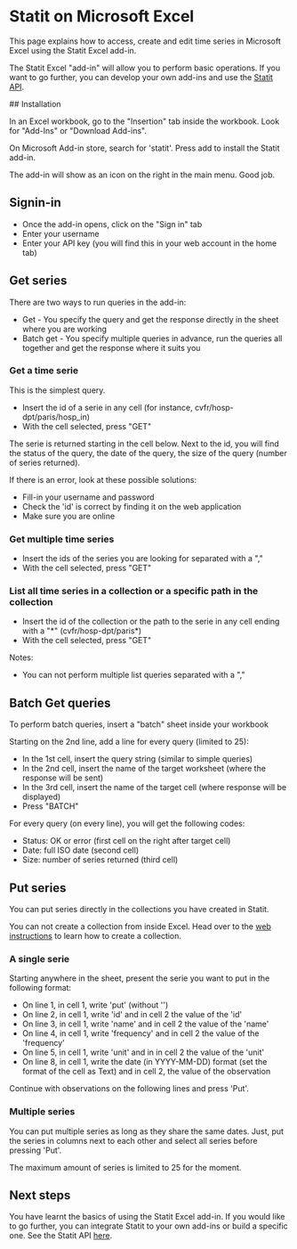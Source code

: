 # Statit on Microsoft Excel

This page explains how to access, create and edit time series in Microsoft Excel using the Statit Excel add-in.

The Statit Excel "add-in" will allow you to perform basic operations. If you want to go further, you can develop your own add-ins and use the [Statit API](api.md).


## Installation

In an Excel workbook, go to the "Insertion" tab inside the workbook. Look for "Add-Ins" or "Download Add-ins".

On Microsoft Add-in store, search for 'statit'. Press add to install the Statit add-in.

The add-in will show as an icon on the right in the main menu. Good job.


## Signin-in

- Once the add-in opens, click on the "Sign in" tab
- Enter your username
- Enter your API key (you will find this in your web account in the home tab)


## Get series

There are two ways to run queries in the add-in:
- Get - You specify the query and get the response directly in the sheet where you are working
- Batch get - You specify multiple queries in advance, run the queries all together and get the response where it suits you

### Get a time serie

This is the simplest query.

- Insert the id of a serie in any cell (for instance, cvfr/hosp-dpt/paris/hosp_in)
- With the cell selected, press "GET"

The serie is returned starting in the cell below. Next to the id, you will find the status of the query, the date of the query, the size of the query (number of series returned).

If there is an error, look at these possible solutions:

- Fill-in your username and password
- Check the 'id' is correct by finding it on the web application
- Make sure you are online


### Get multiple time series

- Insert the ids of the series you are looking for separated with a ","
- With the cell selected, press "GET"


### List all time series in a collection or a specific path in the collection

- Insert the id of the collection or the path to the serie in any cell ending with a "\*" (cvfr/hosp-dpt/paris\*)
- With the cell selected, press "GET"

Notes:

- You can not perform multiple list queries separated with a ","


## Batch Get queries

To perform batch queries, insert a "batch" sheet inside your workbook

Starting on the 2nd line, add a line for every query (limited to 25):

- In the 1st cell, insert the query string (similar to simple queries)
- In the 2nd cell, insert the name of the target worksheet (where the response will be sent)
- In the 3rd cell, insert the name of the target cell (where response will be displayed)
- Press "BATCH"

For every query (on every line), you will get the following codes:

- Status: OK or error (first cell on the right after target cell)
- Date: full ISO date (second cell)
- Size: number of series returned (third cell)


## Put series

You can put series directly in the collections you have created in Statit.

You can not create a collection from inside Excel. Head over to the [web instructions](web.md) to learn how to create a collection.

### A single serie

Starting anywhere in the sheet, present the serie you want to put in the following format:

- On line 1, in cell 1, write 'put' (without '')
- On line 2, in cell 1, write 'id' and in cell 2 the value of the 'id'
- On line 3, in cell 1, write 'name' and in cell 2 the value of the 'name'
- On line 4, in cell 1, write 'frequency' and in cell 2 the value of the 'frequency'
- On line 5, in cell 1, write 'unit' and in in cell 2 the value of the 'unit'
- On line 8, in cell 1, write the date (in YYYY-MM-DD) format (set the format of the cell as Text) and in cell 2, the value of the observation

Continue with observations on the following lines and press 'Put'.

### Multiple series

You can put multiple series as long as they share the same dates. Just, put the series in columns next to each other and select all series before pressing 'Put'.

The maximum amount of series is limited to 25 for the moment.


## Next steps

You have learnt the basics of using the Statit Excel add-in. If you would like to go further, you can integrate Statit to your own add-ins or build a specific one. See the Statit API [here](api.md).
